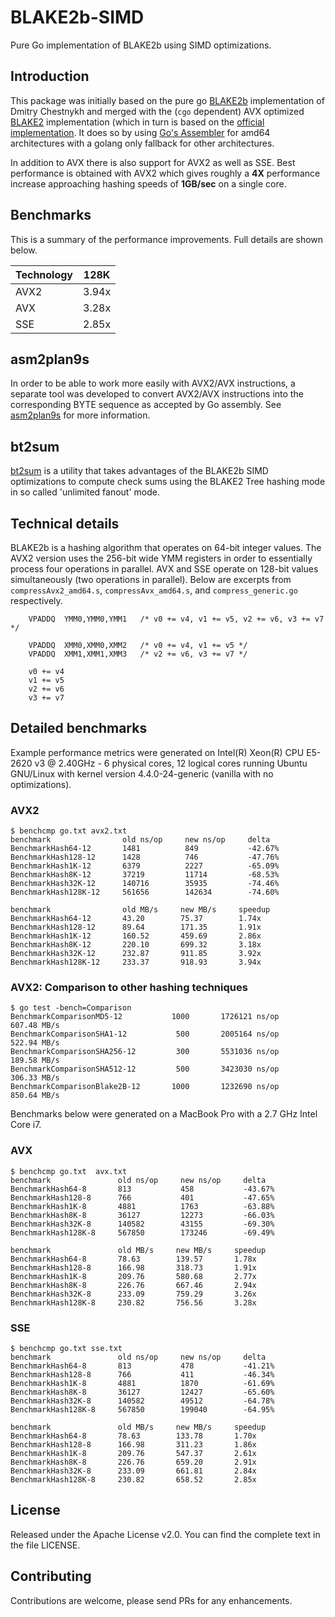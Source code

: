 BLAKE2b-SIMD
============

Pure Go implementation of BLAKE2b using SIMD optimizations.

Introduction
------------

This package was initially based on the pure go [BLAKE2b](https://github.com/dchest/blake2b) implementation of Dmitry Chestnykh and merged with the (`cgo` dependent) AVX optimized [BLAKE2](https://github.com/codahale/blake2) implementation (which in turn is based on the [official implementation](https://github.com/BLAKE2/BLAKE2). It does so by using [Go's Assembler](https://golang.org/doc/asm) for amd64 architectures with a golang only fallback for other architectures.

In addition to AVX there is also support for AVX2 as well as SSE. Best performance is obtained with AVX2 which gives roughly a **4X** performance increase approaching hashing speeds of **1GB/sec** on a single core.

Benchmarks
----------

This is a summary of the performance improvements. Full details are shown below.

| Technology |  128K |
| ---------- |:-----:|
| AVX2       | 3.94x |
| AVX        | 3.28x |
| SSE        | 2.85x |

asm2plan9s
----------

In order to be able to work more easily with AVX2/AVX instructions, a separate tool was developed to convert AVX2/AVX instructions into the corresponding BYTE sequence as accepted by Go assembly. See [asm2plan9s](https://github.com/fwessels/asm2plan9s) for more information.

bt2sum
------

[bt2sum](https://github.com/s3git/bt2sum) is a utility that takes advantages of the BLAKE2b SIMD optimizations to compute check sums using the BLAKE2 Tree hashing mode in so called 'unlimited fanout' mode.

Technical details
-----------------

BLAKE2b is a hashing algorithm that operates on 64-bit integer values. The AVX2 version uses the 256-bit wide YMM registers in order to essentially process four operations in parallel. AVX and SSE operate on 128-bit values simultaneously (two operations in parallel). Below are excerpts from `compressAvx2_amd64.s`, `compressAvx_amd64.s`, and `compress_generic.go` respectively.

```
    VPADDQ  YMM0,YMM0,YMM1   /* v0 += v4, v1 += v5, v2 += v6, v3 += v7 */
```

```
    VPADDQ  XMM0,XMM0,XMM2   /* v0 += v4, v1 += v5 */
    VPADDQ  XMM1,XMM1,XMM3   /* v2 += v6, v3 += v7 */
```

```
    v0 += v4
    v1 += v5
    v2 += v6
    v3 += v7
```

Detailed benchmarks
-------------------

Example performance metrics were generated on  Intel(R) Xeon(R) CPU E5-2620 v3 @ 2.40GHz - 6 physical cores, 12 logical cores running Ubuntu GNU/Linux with kernel version 4.4.0-24-generic (vanilla with no optimizations).

### AVX2

```
$ benchcmp go.txt avx2.txt
benchmark                old ns/op     new ns/op     delta
BenchmarkHash64-12       1481          849           -42.67%
BenchmarkHash128-12      1428          746           -47.76%
BenchmarkHash1K-12       6379          2227          -65.09%
BenchmarkHash8K-12       37219         11714         -68.53%
BenchmarkHash32K-12      140716        35935         -74.46%
BenchmarkHash128K-12     561656        142634        -74.60%

benchmark                old MB/s     new MB/s     speedup
BenchmarkHash64-12       43.20        75.37        1.74x
BenchmarkHash128-12      89.64        171.35       1.91x
BenchmarkHash1K-12       160.52       459.69       2.86x
BenchmarkHash8K-12       220.10       699.32       3.18x
BenchmarkHash32K-12      232.87       911.85       3.92x
BenchmarkHash128K-12     233.37       918.93       3.94x
```

### AVX2: Comparison to other hashing techniques

```
$ go test -bench=Comparison
BenchmarkComparisonMD5-12    	    1000	   1726121 ns/op	 607.48 MB/s
BenchmarkComparisonSHA1-12   	     500	   2005164 ns/op	 522.94 MB/s
BenchmarkComparisonSHA256-12 	     300	   5531036 ns/op	 189.58 MB/s
BenchmarkComparisonSHA512-12 	     500	   3423030 ns/op	 306.33 MB/s
BenchmarkComparisonBlake2B-12	    1000	   1232690 ns/op	 850.64 MB/s
```

Benchmarks below were generated on a MacBook Pro with a 2.7 GHz Intel Core i7.

### AVX

```
$ benchcmp go.txt  avx.txt 
benchmark               old ns/op     new ns/op     delta
BenchmarkHash64-8       813           458           -43.67%
BenchmarkHash128-8      766           401           -47.65%
BenchmarkHash1K-8       4881          1763          -63.88%
BenchmarkHash8K-8       36127         12273         -66.03%
BenchmarkHash32K-8      140582        43155         -69.30%
BenchmarkHash128K-8     567850        173246        -69.49%

benchmark               old MB/s     new MB/s     speedup
BenchmarkHash64-8       78.63        139.57       1.78x
BenchmarkHash128-8      166.98       318.73       1.91x
BenchmarkHash1K-8       209.76       580.68       2.77x
BenchmarkHash8K-8       226.76       667.46       2.94x
BenchmarkHash32K-8      233.09       759.29       3.26x
BenchmarkHash128K-8     230.82       756.56       3.28x
```

### SSE

```
$ benchcmp go.txt sse.txt 
benchmark               old ns/op     new ns/op     delta
BenchmarkHash64-8       813           478           -41.21%
BenchmarkHash128-8      766           411           -46.34%
BenchmarkHash1K-8       4881          1870          -61.69%
BenchmarkHash8K-8       36127         12427         -65.60%
BenchmarkHash32K-8      140582        49512         -64.78%
BenchmarkHash128K-8     567850        199040        -64.95%

benchmark               old MB/s     new MB/s     speedup
BenchmarkHash64-8       78.63        133.78       1.70x
BenchmarkHash128-8      166.98       311.23       1.86x
BenchmarkHash1K-8       209.76       547.37       2.61x
BenchmarkHash8K-8       226.76       659.20       2.91x
BenchmarkHash32K-8      233.09       661.81       2.84x
BenchmarkHash128K-8     230.82       658.52       2.85x
```

License
-------

Released under the Apache License v2.0. You can find the complete text in the file LICENSE.

Contributing
------------

Contributions are welcome, please send PRs for any enhancements.
